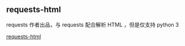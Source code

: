 ## requests-html

requests 作者出品，与 requests 配合解析 HTML ，但是仅支持 python 3

[requests-html](https://github.com/kennethreitz/requests-html)
